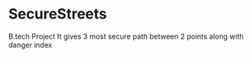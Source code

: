# SecureStreets
B.tech Project 
It gives 3 most secure path between 2 points along with danger index
